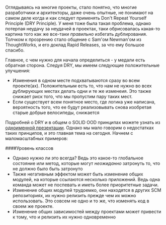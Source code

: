 Оглядываясь на многие проекты, стало понятно, что многие разработчики и архитекторы, даже очень опытные, не понимают на самом деле когда и как следует применять Don't Repeat Yourself Principle (DRY Principle). У меня тоже была такая проблема, однако потерпая неудачу за неудачей в проектах, таки обрисовалась какая-то картина того как же все-таки _правильно_ избегать дублирования. Толчком к прозрению стало общение с Sam'ом Newman'ом из ThoughtWorks, и его доклад Rapid Releases, за что ему большое спасибо.

Главное, с чем нужно для начала определиться - у медали есть обратная сторона. Следуя DRY, мы имеем следующие положительные улучшения:
 - Изменения в одном месте подхватываются сразу во всем проекте(ах). Положительным есть то, что нам не нужно во всех дублирующих местах делать одни и те же изменеия. Это также снижает риск того, что мы пропустим пару таких мест.
 - Если существует всем понятное место, где логика уже написана, вероятность того, что ее будут реализовывать снова изобретая старые добрые велосипеды, снижается

Подробней о DRY и в общем о SOLID OOD принципах можете узнать из [одноименной презентации](http://javatalks.ru/topics/18502). Однако мы мало говорим о недостатках таких принципов, и это главная тема на сегодня. Начнем с маломасштабных примеров:

####Уровень классов

  - Однако нужно ли это всегда? Ведь это какое-то глобальное состояние или метод, которые могут _неожиданно_ затронуть то, что не должно было быть затронуто
  - Также негативным эффектом может быть изменение общих модулей, на которые ссылаются несколько приложений. Ведь одна команда может не поспевать и иметь более приоритетные задачи.
  - Изменение общих модулей трудоемко, они находятся в других SCM репозиториях, их нужно релизить прежде чем их можно использовать. Это совсем не одно и то же, что изменять код в своем же проекте.
  - Изменение общих зависимостей между проектами может привести к тому, что и релизить их нужно одновременно